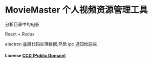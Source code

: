 # MovieMaster 个人视频资源管理工具

分析目录中的电影

React + Redux

electron 底层代码处理数据,然后 ipc 通知给前端

#### License [CC0 (Public Domain)](LICENSE.md)
